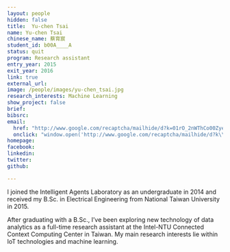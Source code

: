 ```yaml
---
layout: people
hidden: false
title:  Yu-chen Tsai
name: Yu-chen Tsai
chinese_name: 蔡育宸
student_id: b00A____A
status: quit
program: Research assistant
entry_year: 2015
exit_year: 2016
link: true
external_url: 
image: /people/images/yu-chen_tsai.jpg
research_interests: Machine Learning
show_project: false
brief:
bibsrc:
email:
  href: "http://www.google.com/recaptcha/mailhide/d?k=01rO_2nWThCo00Zyert_0CmA==&amp;c=v2b4GoGHZ_pkXVWGlhSPBSh947woUUp-BanxIuJCUuU="
  onclick: "window.open('http://www.google.com/recaptcha/mailhide/d?k\\07501rO_2nWThCo00Zyert_0CmA\\75\\75\\46c\\75v2b4GoGHZ_pkXVWGlhSPBSh947woUUp-BanxIuJCUuU\\075', '', 'toolbar=0,scrollbars=0,location=0,statusbar=0,menubar=0,resizable=0,width=500,height=300'); return false;"
homepage:
facebook:
linkedin:
twitter:
github:

---
```


I joined the Intelligent Agents Laboratory as an undergraduate in 2014 and received my B.Sc. in Electrical Engineering from National Taiwan University in 2015.

After graduating with a B.Sc., I’ve been exploring new technology of data analytics as a full-time research assistant at the Intel-NTU Connected Context Computing Center in Taiwan. My main research interests lie within IoT technologies and machine learning.

